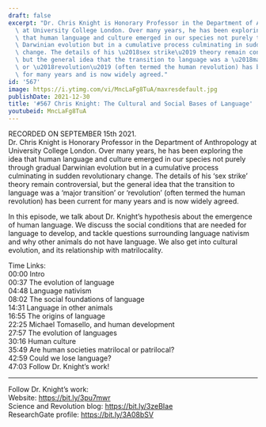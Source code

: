 ```yaml
---
draft: false
excerpt: "Dr. Chris Knight is Honorary Professor in the Department of Anthropology\
  \ at University College London. Over many years, he has been exploring the idea\
  \ that human language and culture emerged in our species not purely through gradual\
  \ Darwinian evolution but in a cumulative process culminating in sudden revolutionary\
  \ change. The details of his \u2018sex strike\u2019 theory remain controversial,\
  \ but the general idea that the transition to language was a \u2018major transition\u2019\
  \ or \u2018revolution\u2019 (often termed the human revolution) has been current\
  \ for many years and is now widely agreed."
id: '567'
image: https://i.ytimg.com/vi/MncLaFg8TuA/maxresdefault.jpg
publishDate: 2021-12-30
title: '#567 Chris Knight: The Cultural and Social Bases of Language'
youtubeid: MncLaFg8TuA
---
```

<div class="timelinks">

RECORDED ON SEPTEMBER 15th 2021.  
Dr. Chris Knight is Honorary Professor in the Department of Anthropology at University College London. Over many years, he has been exploring the idea that human language and culture emerged in our species not purely through gradual Darwinian evolution but in a cumulative process culminating in sudden revolutionary change. The details of his ‘sex strike’ theory remain controversial, but the general idea that the transition to language was a ‘major transition’ or ‘revolution’ (often termed the human revolution) has been current for many years and is now widely agreed.

In this episode, we talk about Dr. Knight’s hypothesis about the emergence of human language. We discuss the social conditions that are needed for language to develop, and tackle questions surrounding language nativism and why other animals do not have language. We also get into cultural evolution, and its relationship with matrilocality.

Time Links:  
<time>00:00</time> Intro  
<time>00:37</time> The evolution of language  
<time>04:48</time> Language nativism  
<time>08:02</time> The social foundations of language  
<time>14:31</time> Language in other animals  
<time>16:55</time> The origins of language  
<time>22:25</time> Michael Tomasello, and human development  
<time>27:57</time> The evolution of languages  
<time>30:16</time> Human culture  
<time>35:49</time> Are human societies matrilocal or patrilocal?  
<time>42:59</time> Could we lose language?  
<time>47:03</time> Follow Dr. Knight’s work!

---

Follow Dr. Knight’s work:  
Website: https://bit.ly/3pu7mwr  
Science and Revolution blog: https://bit.ly/3zeBIae  
ResearchGate profile: https://bit.ly/3A08bSV
</div>

